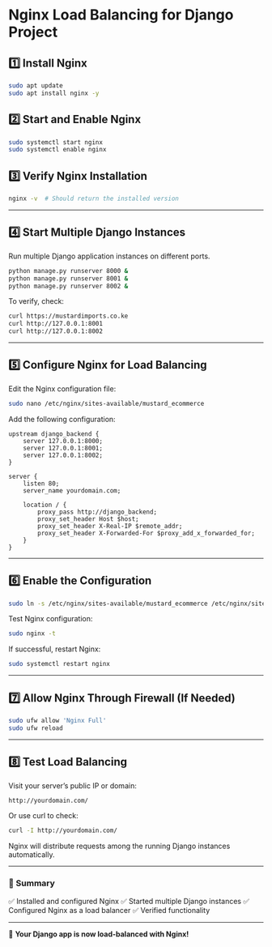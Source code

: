 <!-- For Development Purposes -->
# **Nginx Load Balancing for Django Project**

## **1️⃣ Install Nginx**
```bash
sudo apt update
sudo apt install nginx -y
```

## **2️⃣ Start and Enable Nginx**
```bash
sudo systemctl start nginx
sudo systemctl enable nginx
```

## **3️⃣ Verify Nginx Installation**
```bash
nginx -v  # Should return the installed version
```

---

## **4️⃣ Start Multiple Django Instances**
Run multiple Django application instances on different ports.

```bash
python manage.py runserver 8000 &
python manage.py runserver 8001 &
python manage.py runserver 8002 &
```

To verify, check:
```bash
curl https://mustardimports.co.ke
curl http://127.0.0.1:8001
curl http://127.0.0.1:8002
```

---

## **5️⃣ Configure Nginx for Load Balancing**
Edit the Nginx configuration file:
```bash
sudo nano /etc/nginx/sites-available/mustard_ecommerce
```

Add the following configuration:
```nginx
upstream django_backend {
    server 127.0.0.1:8000;
    server 127.0.0.1:8001;
    server 127.0.0.1:8002;
}

server {
    listen 80;
    server_name yourdomain.com;

    location / {
        proxy_pass http://django_backend;
        proxy_set_header Host $host;
        proxy_set_header X-Real-IP $remote_addr;
        proxy_set_header X-Forwarded-For $proxy_add_x_forwarded_for;
    }
}
```

---

## **6️⃣ Enable the Configuration**
```bash
sudo ln -s /etc/nginx/sites-available/mustard_ecommerce /etc/nginx/sites-enabled/
```

Test Nginx configuration:
```bash
sudo nginx -t
```

If successful, restart Nginx:
```bash
sudo systemctl restart nginx
```

---

## **7️⃣ Allow Nginx Through Firewall (If Needed)**
```bash
sudo ufw allow 'Nginx Full'
sudo ufw reload
```

---

## **8️⃣ Test Load Balancing**
Visit your server’s public IP or domain:
```bash
http://yourdomain.com/
```
Or use curl to check:
```bash
curl -I http://yourdomain.com/
```

Nginx will distribute requests among the running Django instances automatically.

---

### **🎯 Summary**
✅ Installed and configured Nginx ✅ Started multiple Django instances ✅ Configured Nginx as a load balancer ✅ Verified functionality

---

🚀 **Your Django app is now load-balanced with Nginx!**
